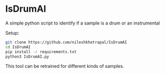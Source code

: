 # IsDrumAI
A simple python script to identify if a sample is a drum or an instrumental

Setup:
```bash
git clone https://github.com/nileshkhetrapal/IsDrumAI
cd IsDrumAI
pip install -r requirements.txt
python3 IsDrumAI.py
```
This tool can be retrained for different kinds of samples.
